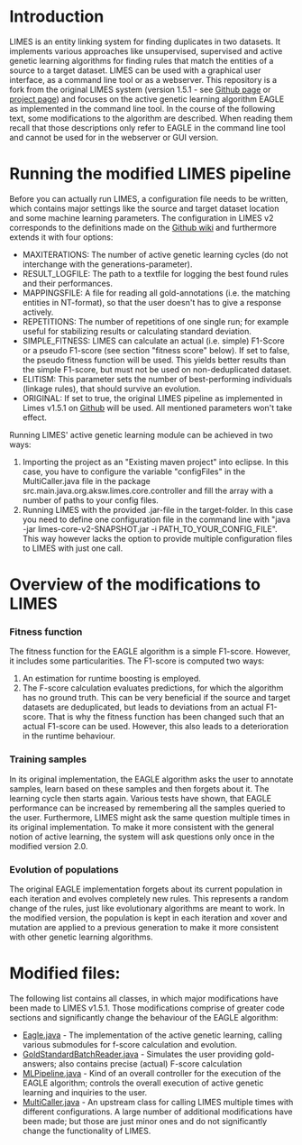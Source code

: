 # Introduction

LIMES is an entity linking system for finding duplicates in two datasets. It implements various approaches like unsupervised, supervised and active genetic learning algorithms
for finding rules that match the entities of a source to a target dataset. LIMES can be used with a graphical user interface, as a command line tool or as a webserver. This repository
is a fork from the original LIMES system (version 1.5.1 - see [Github page](https://github.com/dice-group/LIMES) or [project page](http://aksw.org/Projects/LIMES.html)) and focuses
on the active genetic learning algorithm EAGLE as implemented in the command line tool. In the course of the following text, some modifications to the algorithm are described.
When reading them recall that those descriptions only refer to EAGLE in the command line tool and cannot be used for in the webserver or GUI version. 

# Running the modified LIMES pipeline


Before you can actually run LIMES, a configuration file needs to be written, which contains major settings like the source and target dataset location and some
machine learning parameters. The configuration in LIMES v2 corresponds to the definitions made on the
[Github wiki](http://dice-group.github.io/LIMES/user_manual/configuration_file/) and furthermore extends it with four options:
- MAXITERATIONS: The number of active genetic learning cycles (do not interchange with the generations-parameter). 
- RESULT_LOGFILE: The path to a textfile for logging the best found rules and their performances.
- MAPPINGSFILE: A file for reading all gold-annotations (i.e. the matching entities in NT-format), so that the user doesn't has to give a response actively. 
- REPETITIONS: The number of repetitions of one single run; for example useful for stabilizing results or calculating standard deviation.
- SIMPLE_FITNESS: LIMES can calculate an actual (i.e. simple) F1-Score or a pseudo F1-score (see section "fitness score" below). If set to false, the pseudo fitness
function will be used. This yields better results than the simple F1-score, but must not be used on non-deduplicated dataset. 
- ELITISM: This parameter sets the number of best-performing individuals (linkage rules), that should survive an evolution.
- ORIGINAL: If set to true, the original LIMES pipeline as implemented in Limes v1.5.1 on [Github](https://github.com/dice-group/LIMES) will be used. All mentioned 
parameters won't take effect. 

Running LIMES' active genetic learning module can be achieved in two ways:
1. Importing the project as an "Existing maven project" into eclipse.
In this case, you have to configure the variable "configFiles" in the MultiCaller.java file in the package src.main.java.org.aksw.limes.core.controller and fill the array
with a number of paths to your config files.
2. Running LIMES with the provided .jar-file in the target-folder. 
In this case you need to define one configuration file in the command line with "java -jar limes-core-v2-SNAPSHOT.jar -i PATH\_TO\_YOUR\_CONFIG\_FILE". This way however lacks the 
option to provide multiple configuration files to LIMES with just one call.


# Overview of the modifications to LIMES
### Fitness function
The fitness function for the EAGLE algorithm is a simple F1-score. However, it includes some particularities. The F1-score is computed two ways:
1. An estimation for runtime boosting is employed.
2. The F-score calculation evaluates predictions, for which the algorithm has no ground truth. This can be very beneficial if the source and target datasets are deduplicated, but
leads to deviations from an actual F1-score. That is why the fitness function has been changed such that an actual F1-score can be used. However, this also leads to a deterioration in
the runtime behaviour.

### Training samples
In its original implementation, the EAGLE algorithm asks the user to annotate samples, learn based on these samples and then forgets about it. The learning cycle then starts again. Various tests
have shown, that EAGLE performance can be increased by remembering all the samples queried to the user. Furthermore, LIMES might ask the same question multiple times in its
original implementation. To make it more consistent with the general notion of active learning, the system will ask questions only once in the modified version 2.0.   

### Evolution of populations
The original EAGLE implementation forgets about its current population in each iteration and evolves completely new rules. This represents a random change of the rules, just like
evolutionary algorithms are meant to work. In the modified version, the population is kept in each iteration and xover and mutation are applied to a previous generation to make 
it more consistent with other genetic learning algorithms.

# Modified files:
The following list contains all classes, in which major modifications have been made to LIMES v1.5.1. Those modifications comprise of greater code sections and significantly change the behaviour of the EAGLE algorithm:
- [Eagle.java](src/main/java/org/aksv/limes/core/ml/algorithm/Eagle.java) - The implementation of the active genetic learning, calling various submodules for f-score calculation and evolution.
- [GoldStandardBatchReader.java](src/main/java/org/aksv/limes/core/controller/GoldStandardBatchReader.java) - Simulates the user providing gold-answers; also contains precise (actual) F-score calculation
- [MLPipeline.java](src/main/java/org/aksv/limes/core/ml/algorithm/Eagle.java) - Kind of an overall controller for the execution of the EAGLE algorithm; controls the overall execution of active genetic learning and inquiries to the user.  
- [MultiCaller.java](src/main/java/org/aksv/limes/core/controller/MultiCaller.java) - An upstream class for calling LIMES multiple times with different configurations.
A large number of additional modifications have been made; but those are just minor ones and do not significantly change the functionality of LIMES.
